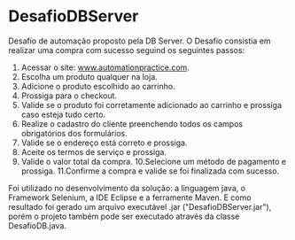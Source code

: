 # DesafioDBServer

Desafio de automação proposto pela DB Server.
O Desafio consistia em realizar uma compra com sucesso seguind os seguintes passos:

1. Acessar o site: www.automationpractice.com.
2. Escolha um produto qualquer na loja.
3. Adicione o produto escolhido ao carrinho.
4. Prossiga para o checkout.
5. Valide se o produto foi corretamente adicionado ao carrinho e prossiga caso esteja tudo certo.
6. Realize o cadastro do cliente preenchendo todos os campos obrigatórios dos formulários.
7. Valide se o endereço está correto e prossiga.
8. Aceite os termos de serviço e prossiga.
9. Valide o valor total da compra.
10.Selecione um método de pagamento e prossiga.
11.Confirme a compra e valide se foi finalizada com sucesso.

Foi utilizado no desenvolvimento da solução: a linguagem java, o Framework Selenium, a IDE Eclipse e a ferramente Maven.
E como resultado foi gerado um arquivo executável .jar ("DesafioDBServer.jar"), porém o projeto também pode ser executado através da classe DesafioDB.java.
